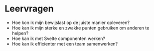 # Leervragen

- Hoe kon ik mijn bewijslast op de juiste manier opleveren?
- Hoe kan ik mijn sterke en zwakke punten gebruiken om anderen te helpen?
- Hoe kan ik met Svelte componenten werken?
- Hoe kan ik efficienter met een team samenwerken?